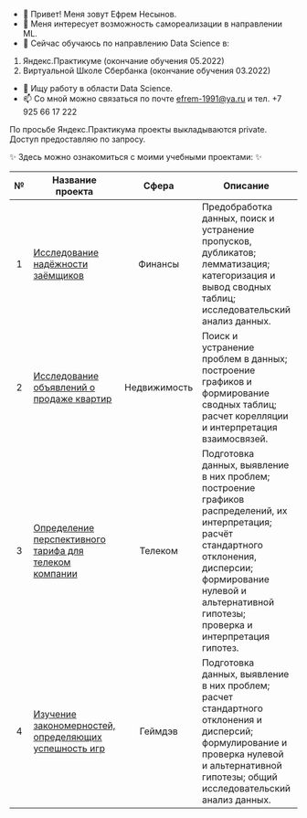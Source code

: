 - 👋 Привет! Меня зовут Ефрем Несынов.
- 👀 Меня интересует возможность самореализации в направлении ML.
- 🌱 Сейчас обучаюсь по направлению Data Science в:
1. Яндекс.Практикуме (окончание обучения 05.2022)
2. Виртуальной Школе Сбербанка (окончание обучения 03.2022)
- 💞️ Ищу работу в области Data Science. 
- 📫 Со мной можно связаться по почте efrem-1991@ya.ru и тел. +7 925 66 17 222

По просьбе Яндекс.Практикума проекты выкладываются private. Доступ предоставляю по запросу.

 ✨ Здесь можно ознакомиться с моими учебными проектами: ✨ 
 
<table>
<thead>
<tr>
<th align="center">№</th>
<th>Название проекта</th>
<th align="center">Сфера</th>
<th>Описание</th>
<th align="center">Стек</th>
</tr>
</thead>
<tbody>
<tr>
<td align="center">1</td>
<td><a href="https://github.com/CyberEfrem/Borrower-Reliability-Research">Исследование надёжности заёмщиков</a></td>
<td align="center">Финансы</td>
<td>Предобработка данных, поиск и устранение пропусков, дубликатов; лемматизация; категоризация и вывод сводных таблиц; исследовательский анализ данных.</td>
<td align="center"><code>Python</code> <code>pymystem3</code> <code>Pandas</code> <code>NumPy</code></td>
</tr>
<tr>
<td align="center">2</td>
<td><a href="https://github.com/CyberEfrem/apartment-market-research">Исследование объявлений о продаже квартир</a></td>
<td align="center">Недвижимость</td>
<td>Поиск и устранение проблем в данных; построение графиков и формирование сводных таблиц; расчет корелляции и интерпретация взаимосвязей.</td>
<td align="center"><code>Pandas</code> <code>Matplotlib</code> <code>NumPy</code></td>
</tr>
<tr>
<td align="center">3</td>
<td><a href="https://github.com/CyberEfrem/telecom-company-research">Определение перспективного тарифа для телеком компании</a></td>
<td align="center">Телеком</td>
<td>Подготовка данных, выявление в них проблем; построение графиков распределений, их интерпретация; расчёт стандартного отклонения, дисперсии; формирование нулевой и альтернативной гипотезы; проверка и интерпретация гипотез.</td>
<td align="center"><code>Pandas</code> <code>Matplotlib</code> <code>display</code> <code>math</code> <code>NumPy</code> <code>SciPy</code> <code>Statsmodels</code></td>
</tr>
 <tr>
<td align="center">4</td>
<td><a href="https://github.com/CyberEfrem/game_dev_research">Изучение закономерностей, определяющих успешность игр</a></td>
<td align="center">Геймдэв</td>
<td>Подготовка данных, выявление в них проблем; расчет стандартного отклонения и дисперсий; формулирование и проверка нулевой и альтернативной гипотезы; общий исследовательский анализ данных.</td>
<td align="center"><code>Pandas</code> <code>Matplotlib</code> <code>display</code> <code>math</code> <code>NumPy</code> <code>SciPy</code> <code>Statsmodels</code></td>
</tr>
</tbody>
</table>
